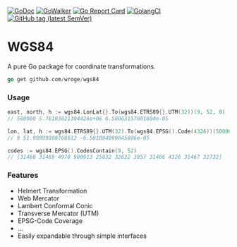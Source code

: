 [![GoDoc](http://img.shields.io/badge/godoc-reference-5272B4.svg?style=flat-square)](https://godoc.org/github.com/wroge/wgs84)
[![GoWalker](https://img.shields.io/badge/Go_Walker-Doc-blue.svg?style=flat-square)](https://gowalker.org/github.com/wroge/wgs84)
[![Go Report Card](https://goreportcard.com/badge/github.com/wroge/wgs84?style=flat-square)](https://goreportcard.com/report/github.com/wroge/wgs84)
[![GolangCI](https://golangci.com/badges/github.com/wroge/wgs84.svg)](https://golangci.com/r/github.com/wroge/wgs84)
[![GitHub tag (latest SemVer)](https://img.shields.io/github/tag/wroge/wgs84.svg?style=social)](https://github.com/wroge/wgs84/tags)
# WGS84

A pure Go package for coordinate transformations.

```go
go get github.com/wroge/wgs84
```

### Usage
```go
east, north, h := wgs84.LonLat{}.To(wgs84.ETRS89{}.UTM(32))(9, 52, 0)
// 500000 5.76103821304426e+06 6.50063157081604e-05

lon, lat, h := wgs84.ETRS89{}.UTM(32).To(wgs84.EPSG().Code(4326))(500000, 5761038, 0)
// 9 51.99999808768612 -6.501004099845886e-05

codes := wgs84.EPSG().CodesContain(9, 52)
// [31468 31469 4978 900913 25832 32632 3857 31466 4326 31467 32732]
```

### Features

- Helmert Transformation
- Web Mercator
- Lambert Conformal Conic
- Transverse Mercator (UTM)
- EPSG-Code Coverage
- ...
- Easily expandable through simple interfaces
